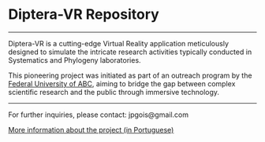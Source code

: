 # Diptera-VR Repository

---

Diptera-VR is a cutting-edge Virtual Reality application meticulously designed to simulate the intricate research activities typically conducted in Systematics and Phylogeny laboratories.

This pioneering project was initiated as part of an outreach program by the [Federal University of ABC](www.ufabc.edu.br), aiming to bridge the gap between complex scientific research and the public through immersive technology.

---

For further inquiries, please contact: &#106;&#112;&#103;&#111;&#105;&#115;&#64;&#103;&#109;&#97;&#105;&#108;&#46;&#99;&#111;&#109;

[More information about the project (in Portuguese)](https://sig.ufabc.edu.br/sigaa/link/public/extensao/visualizacaoAcaoExtensao/1787)
